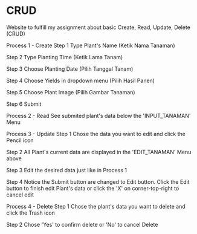 # CRUD
Website to fulfill my assignment about basic Create, Read, Update, Delete (CRUD)

Process 1 - Create
Step 1
Type Plant's Name (Ketik Nama Tanaman)

Step 2
Type Planting Time (Ketik Lama Tanam)

Step 3
Choose Planting Date (Pilih Tanggal Tanam)

Step 4
Choose Yields in dropdown menu (Pilih Hasil Panen)

Step 5
Choose Plant Image (Pilih Gambar Tanaman)

Step 6
Submit

Process 2 - Read
See submited plant's data below the 'INPUT_TANAMAN' Menu

Process 3 - Update
Step 1
Chose the data you want to edit and click the Pencil icon

Step 2
All Plant's current data are displayed in the 'EDIT_TANAMAN' Menu above

Step 3
Edit the desired data just like in Process 1

Step 4
Notice the Submit button are changed to Edit button. Click the Edit button to finish edit Plant's data or click the 'X' on corner-top-right to cancel edit

Process 4 - Delete
Step 1
Chose the plant's data you want to delete and click the Trash icon

Step 2
Chose 'Yes' to confirm delete or 'No' to cancel Delete
